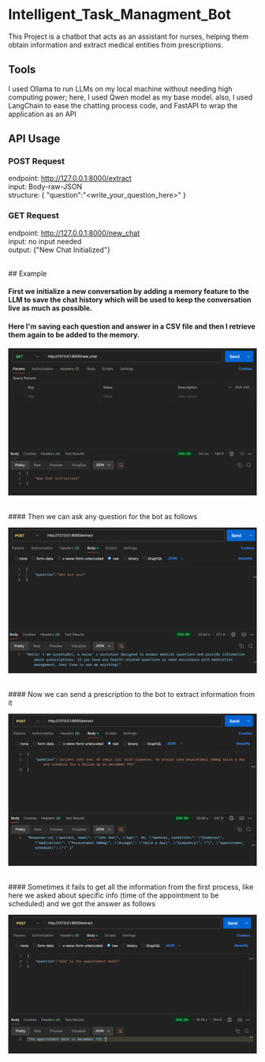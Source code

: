 # Intelligent_Task_Managment_Bot

This Project is a chatbot that acts as an assistant for nurses, helping them obtain information and extract medical entities from prescriptions.
<br />
## Tools
I used Ollama to run LLMs on my local machine without needing high computing power; here, I used Qwen model as my base model.
also, I used LangChain to ease the chatting process code, and FastAPI to wrap the application as an API
<br />
## API Usage
### POST Request
endpoint: http://127.0.0.1:8000/extract <br />
input: Body-raw-JSON <br />
structure: {
                "question":"<write_your_question_here>"
            } <br />
### GET Request
endpoint: http://127.0.0.1:8000/new_chat <br />
input: no input needed <br />
output: {"New Chat Initialized"} <br />

<br />
## Example

#### First we initialize a new conversation by adding a memory feature to the LLM to save the chat history which will be used to keep the conversation live as much as possible.
#### Here I'm saving each question and answer in a CSV file and then I retrieve them again to be added to the memory.

![My Image](https://github.com/muhammadayman97/Intelligent_Task_Managment_Bot/blob/main/images/init.png)

<br />
#### Then we can ask any question for the bot as follows

![My Image](https://github.com/muhammadayman97/Intelligent_Task_Managment_Bot/blob/main/images/ident.png)

<br />
#### Now we can send a prescription to the bot to extract information from it

![My Image](https://github.com/muhammadayman97/Intelligent_Task_Managment_Bot/blob/main/images/extract.png)

<br />
#### Sometimes it fails to get all the information from the first process, like here we asked about specific info (time of the appointment to be scheduled) and we got the answer as follows

![My Image](https://github.com/muhammadayman97/Intelligent_Task_Managment_Bot/blob/main/images/extract2.png)
